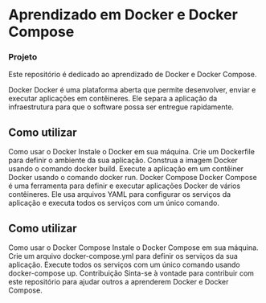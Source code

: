 # Aprendizado em Docker e Docker Compose

### Projeto
Este repositório é dedicado ao aprendizado de Docker e Docker Compose.

Docker
Docker é uma plataforma aberta que permite desenvolver, enviar e executar aplicações em contêineres. Ele separa a aplicação da infraestrutura para que o software possa ser entregue rapidamente.

## Como utilizar
Como usar o Docker
Instale o Docker em sua máquina.
Crie um Dockerfile para definir o ambiente da sua aplicação.
Construa a imagem Docker usando o comando docker build.
Execute a aplicação em um contêiner Docker usando o comando docker run.
Docker Compose
Docker Compose é uma ferramenta para definir e executar aplicações Docker de vários contêineres. Ele usa arquivos YAML para configurar os serviços da aplicação e executa todos os serviços com um único comando.

## Como utilizar
Como usar o Docker Compose
Instale o Docker Compose em sua máquina.
Crie um arquivo docker-compose.yml para definir os serviços da sua aplicação.
Execute todos os serviços com um único comando usando docker-compose up.
Contribuição
Sinta-se à vontade para contribuir com este repositório para ajudar outros a aprenderem Docker e Docker Compose.
